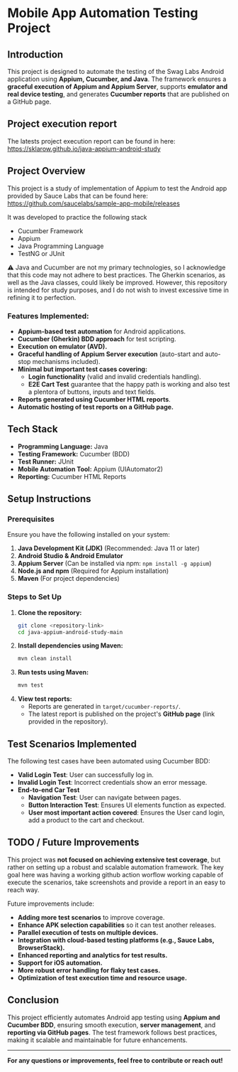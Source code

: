 # Mobile App Automation Testing Project

## Introduction
This project is designed to automate the testing of the Swag Labs Android application using **Appium, Cucumber, and Java**. The framework ensures a **graceful execution of Appium and Appium Server**, supports **emulator and real device testing**, and generates **Cucumber reports** that are published on a GitHub page.

## Project execution report
The latests project execution report can be found in here:
https://sklarow.github.io/java-appium-android-study

## Project Overview
This project is a study of implementation of Appium to test the Android app provided by Sauce Labs that can be found here:
https://github.com/saucelabs/sample-app-mobile/releases

It was developed to practice the following stack
- Cucumber Framework
- Appium
- Java Programming Language
- TestNG or JUnit

⚠️ Java and Cucumber are not my primary technologies, so I acknowledge that this code may 
not adhere to best practices. The Gherkin scenarios, as well as the Java classes, could likely 
be improved. However, this repository is intended for study purposes, and I do not wish to 
invest excessive time in refining it to perfection.


### **Features Implemented:**
- **Appium-based test automation** for Android applications.
- **Cucumber (Gherkin) BDD approach** for test scripting.
- **Execution on emulator (AVD).**
- **Graceful handling of Appium Server execution** (auto-start and auto-stop mechanisms included).
- **Minimal but important test cases covering:**
  - **Login functionality** (valid and invalid credentials handling).
  - **E2E Cart Test** guarantee that the happy path is working and also test a plentora of buttons, inputs and text fields.
- **Reports generated using Cucumber HTML reports**.
- **Automatic hosting of test reports on a GitHub page.**

## Tech Stack
- **Programming Language:** Java
- **Testing Framework:** Cucumber (BDD)
- **Test Runner:** JUnit
- **Mobile Automation Tool:** Appium (UIAutomator2)
- **Reporting:** Cucumber HTML Reports

## Setup Instructions
### Prerequisites
Ensure you have the following installed on your system:
1. **Java Development Kit (JDK)** (Recommended: Java 11 or later)
2. **Android Studio & Android Emulator**
3. **Appium Server** (Can be installed via npm: `npm install -g appium`)
4. **Node.js and npm** (Required for Appium installation)
5. **Maven** (For project dependencies)

### Steps to Set Up
1. **Clone the repository:**
   ```bash
   git clone <repository-link>
   cd java-appium-android-study-main
   ```
2. **Install dependencies using Maven:**
   ```bash
   mvn clean install
   ```
3. **Run tests using Maven:**
   ```bash
   mvn test
   ```
4. **View test reports:**
   - Reports are generated in `target/cucumber-reports/`.
   - The latest report is published on the project's **GitHub page** (link provided in the repository).

## Test Scenarios Implemented
The following test cases have been automated using Cucumber BDD:
- **Valid Login Test**: User can successfully log in.
- **Invalid Login Test**: Incorrect credentials show an error message.
- **End-to-end Car Test**
  - **Navigation Test**: User can navigate between pages.
  - **Button Interaction Test**: Ensures UI elements function as expected.
  - **User most important action covered**: Ensures the User cand login, add a product to the cart and checkout.

## TODO / Future Improvements
This project was **not focused on achieving extensive test coverage**, but rather on setting up a robust and scalable automation framework.
The key goal here was having a working github action worflow working capable of execute the scenarios, take screenshots and provide a report
in an easy to reach way.


Future improvements include:
- **Adding more test scenarios** to improve coverage.
- **Enhance APK selection capabilities** so it can test another releases.
- **Parallel execution of tests on multiple devices.**
- **Integration with cloud-based testing platforms (e.g., Sauce Labs, BrowserStack).**
- **Enhanced reporting and analytics for test results.**
- **Support for iOS automation.**
- **More robust error handling for flaky test cases.**
- **Optimization of test execution time and resource usage.**

## Conclusion
This project efficiently automates Android app testing using **Appium and Cucumber BDD**, ensuring smooth execution, **server management**, and **reporting via GitHub pages**. The test framework follows best practices, making it scalable and maintainable for future enhancements.


---
**For any questions or improvements, feel free to contribute or reach out!**

